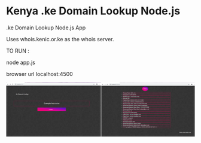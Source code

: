 # Kenya .ke Domain Lookup Node.js 
.ke Domain Lookup Node.js App

Uses whois.kenic.or.ke  as the whois server.

TO RUN :

node app.js

browser url  localhost:4500


![alt tag](https://github.com/DeveloperFelix/.ke-Domain-Lookup-.js-/blob/master/node_lookup.png)
